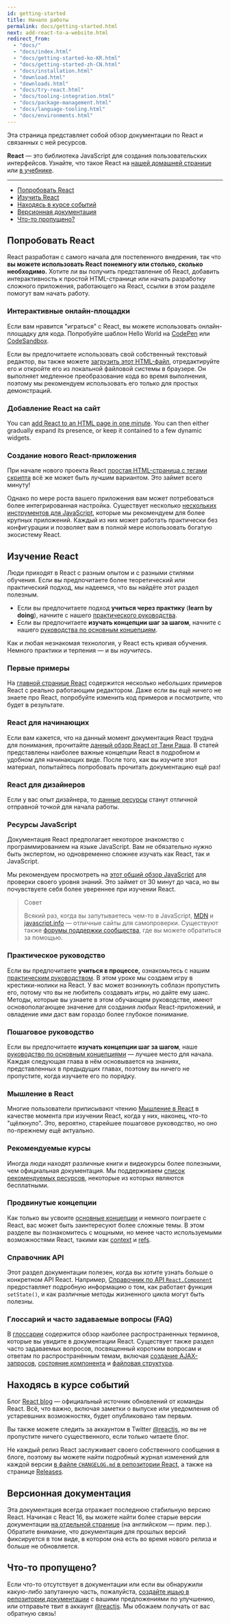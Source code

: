 ```yaml
---
id: getting-started
title: Начало работы
permalink: docs/getting-started.html
next: add-react-to-a-website.html
redirect_from:
  - "docs/"
  - "docs/index.html"
  - "docs/getting-started-ko-KR.html"
  - "docs/getting-started-zh-CN.html"
  - "docs/installation.html"
  - "download.html"
  - "downloads.html"
  - "docs/try-react.html"
  - "docs/tooling-integration.html"
  - "docs/package-management.html"
  - "docs/language-tooling.html"
  - "docs/environments.html"
---
```


Эта страница представляет собой обзор документации по React и связанных с ней ресурсов.

**React** — это библиотека JavaScript для создания пользовательских интерфейсов. Узнайте, что такое React на [нашей домашней странице](/) или [в учебнике](/tutorial/tutorial.html).

---

- [Попробовать React](#try-react)
- [Изучить React](#learn-react)
- [Находясь в курсе событий](#staying-informed)
- [Версионная документация](#versioned-documentation)
- [Что-то пропущено?](#something-missing)

## Попробовать React

React разработан с самого начала для постепенного внедрения, так что **вы можете использовать React понемногу или столько, сколько необходимо.** Хотите ли вы получить представление об React, добавить интерактивность к простой HTML-странице или начать разработку сложного приложения, работающего на React, ссылки в этом разделе помогут вам начать работу.

### Интерактивные онлайн-площадки

Если вам нравится "играться" с React, вы можете использовать онлайн-площадку для кода. Попробуйте шаблон Hello World на [CodePen](codepen://hello-world) или [CodeSandbox](https://codesandbox.io/s/new).

Если вы предпочитаете использовать свой собственный текстовый редактор, вы также можете [загрузить этот HTML-файл](https://raw.githubusercontent.com/reactjs/reactjs.org/master/static/html/single-file-example.html), отредактируйте его и откройте его из локальной файловой системы в браузере. Он выполняет медленное преобразование кода во время выполнения, поэтому мы рекомендуем использовать его только для простых демонстраций.

### Добавление React на сайт

You can [add React to an HTML page in one minute](/docs/add-react-to-a-website.html). You can then either gradually expand its presence, or keep it contained to a few dynamic widgets.

### Создание нового React-приложения

При начале нового проекта React [простая HTML-страница с тегами скрипта](/docs/add-react-to-a-website.html) всё же может быть лучшим вариантом. Это займет всего минуту!

Однако по мере роста вашего приложения вам может потребоваться более интегрированная настройка. Существует несколько [нескольких инструментов для JavaScript](/docs/create-a-new-react-app.html), которые мы рекомендуем для более крупных приложений. Каждый из них может работать практически без конфигурации и позволяет вам в полной мере использовать богатую экосистему React.

## Изучение React

Люди приходят в React с разным опытом и с разными стилями обучения. Если вы предпочитаете более теоретический или практический подход, мы надеемся, что вы найдёте этот раздел полезным.

* Если вы предпочитаете подход **учиться через практику** (**learn by doing**), начните с нашего [практического руководства](/tutorial/tutorial.html).
* Если вы предпочитаете **изучать концепции шаг за шагом**, начните с нашего [руководства по основным концепциям](/docs/hello-world.html).

Как и любая незнакомая технология, у React есть кривая обучения. Немного практики и терпения — и вы *научитесь*.

### Первые примеры

На [главной странице React](/) содержится несколько небольших примеров React с реально работающим редактором. Даже если вы ещё ничего не знаете про React, попробуйте изменить код примеров и посмотрите, что будет в результате.

### React для начинающих

Если вам кажется, что на данный момент документация React трудна для понимания, прочитайте [данный обзор React от Тани Раша](https://www.taniarascia.com/getting-started-with-react/). В статей представлены наиболее важные концепции React в подробном и удобном для начинающих виде. После того, как вы изучите этот материал, попытайтесь попробовать прочитать документацию ещё раз!

### React для дизайнеров

Если у вас опыт дизайнера, то [данные ресурсы](http://reactfordesigners.com/) станут отличной отправной точкой для начала работы.

### Ресурсы JavaScript

Документация React предполагает некоторое знакомство с программированием на языке JavaScript. Вам не обязательно нужно быть экспертом, но одновременно сложнее изучать как React, так и JavaScript.

Мы рекомендуем просмотреть на [этот общий обзор JavaScript](https://developer.mozilla.org/ru/docs/Web/JavaScript/A_re-introduction_to_JavaScript) для проверки своего уровня знаний. Это займет от 30 минут до часа, но вы почувствуете себя более увереннее при изучении React.

> Совет
>
> Всякий раз, когда вы запутываетесь чем-то в JavaScript, [MDN](https://developer.mozilla.org/ru/docs/Web/JavaScript) и [javascript.info](http://javascript.info/) — отличные сайты для самопроверки. Существуют также [форумы поддержки сообщества](/community/support.html), где вы можете обратиться за помощью.

### Практическое руководство

Если вы предпочитаете **учиться в процессе,** ознакомьтесь с нашим [практическим руководством](/tutorial/tutorial.html). В этом уроке мы создаем игру в крестики-нолики на React. У вас может возникнуть соблазн пропустить его, потому что вы не любитель создавать игры, но дайте ему шанс. Методы, которые вы узнаете в этом обучающем руководстве, имеют основополагающее значение для создания *любых* React-приложений, и овладение ими даст вам гораздо более глубокое понимание.

### Пошаговое руководство

Если вы предпочитаете **изучать концепции шаг за шагом**, наше [руководство по основным концепциями](/docs/hello-world.html) — лучшее место для начала. Каждая следующая глава в нём основывается на знаниях, представленных в предыдущих главах, поэтому вы ничего не пропустите, когда изучаете его по порядку.

### Мышление в React

Многие пользователи приписывают чтению [Мышление в React](/docs/thinking-in-react.html) в качестве момента при изучении React, когда у них, наконец, что-то "щёлкнуло". Это, вероятно, старейшее пошаговое руководство, но оно по-прежнему ещё актуально.

### Рекомендуемые курсы

Иногда люди находят различные книги и видеокурсы более полезными, чем официальная документация. Мы поддерживаем [список рекомендуемых ресурсов](/community/courses.html), некоторые из которых являются бесплатными.

### Продвинутые концепции

Как только вы усвоите [основные концепции](#main-concepts) и немного поиграете с React, вас может быть заинтересуют более сложные темы. В этом разделе вы познакомитесь с мощными, но менее часто используемыми возможностями React, такими как [context](/docs/context.html) и [refs](/docs/refs-and-the-dom.html).

### Справочник API

Этот раздел документации полезен, когда вы хотите узнать больше о конкретном API React. Например, [Справочник по API `React.Component`](/docs/response-component.html) предоставляет подробную информацию о том, как работает функция `setState()`, и как различные методы жизненного цикла могут быть полезны.

### Глоссарий и часто задаваемые вопросы (FAQ)

В [глоссарии](/docs/glossary.html) содержится обзор наиболее распространенных терминов, которые вы увидите в документации React. Существует также раздел часто задаваемых вопросов, посвященный коротким вопросам и ответам по распространённым темам, включая [создание AJAX-запросов](/docs/faq-ajax.html), [состояние компонента](/docs/faq-state.html) и [файловая структура](/docs/faq-structure.html).

## Находясь в курсе событий

Блог [React blog](/blog/) — официальный источник обновлений от команды React. Всё, что важно, включая заметки о выпуске или уведомления об устаревшних возможностях, будет опубликовано там первым.

Вы также можете следить за аккаунтом в Twitter [@reactjs](https://twitter.com/reactjs), но вы не пропустите ничего существенного, если только читаете блог.

Не каждый релиз React заслуживает своего собственного сообщения в блоге, поэтому вы можете найти подробный журнал изменений для каждой версии [в файле `CHANGELOG.md` в репозитории React](https://github.com/facebook/react/blob/master/CHANGELOG.md), а также на странице [Releases](https://github.com/facebook/react).

## Версионная документация

Эта документация всегда отражает последнюю стабильную версию React. Начиная с React 16, вы можете найти более старые версии документации [на отдельной странице](/versions) (на английском — прим. пер.). Обратите внимание, что документация для прошлых версий фиксируется в том виде, в котором она есть во время нового релиза и больше не обновляется.

## Что-то пропущено?

Если что-то отсутствует в документации или если вы обнаружили какую-либо запутанную часть, пожалуйста, [создайте ишью в репозитории документации](https://github.com/reactjs/reactjs.org/issues/new) с вашими предложениями по улучшению, или отправьте твит в аккаунт [@reactjs](https://twitter.com/reactjs). Мы обожаем получать от вас обратную связь!
